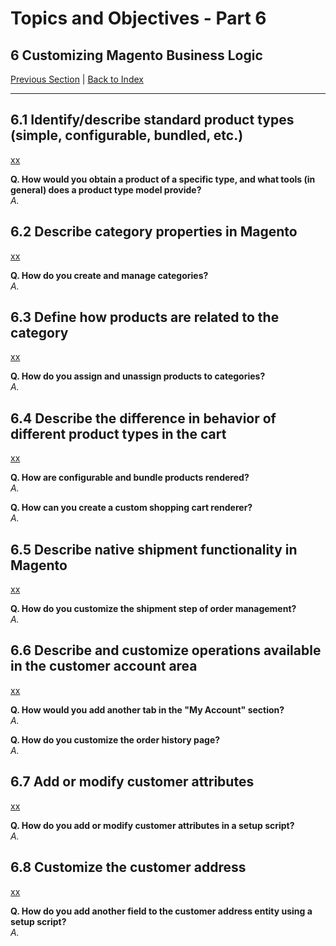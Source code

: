 # Topics and Objectives - Part 6

## **6** Customizing Magento Business Logic

[Previous Section](./5.md) | [Back to Index](./)

------

## **6.1** Identify/describe standard product types (simple, configurable, bundled, etc.)
[xx](html)

**Q. How would you obtain a product of a specific type, and what tools (in general) does a product type model provide?**
</br>*A.* 


## **6.2** Describe category properties in Magento
[xx](html)

**Q. How do you create and manage categories?**
</br>*A.* 


## **6.3** Define how products are related to the category
[xx](html)

**Q. How do you assign and unassign products to categories?**
</br>*A.* 


## **6.4** Describe the difference in behavior of different product types in the cart
[xx](html)

**Q. How are configurable and bundle products rendered?**
</br>*A.* 

**Q. How can you create a custom shopping cart renderer?**
</br>*A.* 


## **6.5** Describe native shipment functionality in Magento
[xx](html)

**Q. How do you customize the shipment step of order management?**
</br>*A.* 


## **6.6** Describe and customize operations available in the customer account area
[xx](html)

**Q. How would you add another tab in the **"My Account"** section?**
</br>*A.* 
 
**Q. How do you customize the order history page?**
</br>*A.* 


## **6.7** Add or modify customer attributes
[xx](html)

**Q. How do you add or modify customer attributes in a setup script?**
</br>*A.* 


## **6.8** Customize the customer address
[xx](html)

**Q. How do you add another field to the customer address entity using a setup script?**
</br>*A.* 
